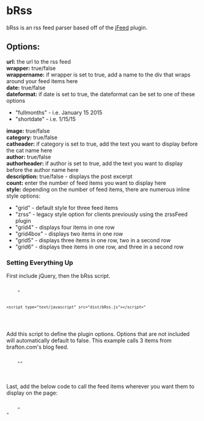 # bRss

<p>bRss is an rss feed parser based off of the <a target="_blank" href="https://github.com/jfhovinne/jFeed/">jFeed</a> plugin.</p>

<h2>Options:</h2>

<strong>url:</strong> the url to the rss feed<br />
<strong>wrapper:</strong> true/false<br />
<strong>wrappername:</strong> if wrapper is set to true, add a name to the div that wraps around your feed items here<br />
<strong>date:</strong> true/false<br />
<strong>dateformat:</strong> if date is set to true, the dateformat can be set to one of these options<br />
<ul>
<li>"fullmonths" - i.e. January 15 2015</li>
<li>"shortdate" - i.e. 1/15/15</li>
</ul>
<strong>image:</strong> true/false<br />
<strong>category:</strong> true/false<br />
<strong>catheader:</strong> if category is set to true, add the text you want to display before the cat name here<br />
<strong>author:</strong> true/false<br />
<strong>authorheader:</strong> if author is set to true, add the text you want to display before the author name here<br />
<strong>description:</strong> true/false - displays the post excerpt<br />
<strong>count:</strong> enter the number of feed items you want to display here<br />
<strong>style:</strong> depending on the number of feed items, there are numerous inline style options:
<ul>
<li>"grid" - default style for three feed items</li>
<li>"zrss" - legacy style option for clients previously using the zrssFeed plugin</li>
<li>"grid4" - displays four items in one row</li>
<li>"grid4box" - displays two items in one row</li>
<li>"grid5" - displays three items in one row, two in a second row</li>
<li>"grid6" - displays thee items in one row, and three in a second row</li>
</ul>

<h3>Setting Everything Up</h3>

<p>First include jQuery, then the bRss script.</p>

<pre>
<code>
	"<script src="https://ajax.googleapis.com/ajax/libs/jquery/1.12.0/jquery.min.js"></script>
	<script type="text/javascript" src="dist/bRss.js"></script>"
</code>
</pre>

<p>Add this script to define the plugin options. Options that are not included will automatically default to false. This example calls 3 items from brafton.com's blog feed.</p>

<pre>
<code>
	"<script type="text/javascript">
	jQuery(function() {
		$("#result").BraftonRss({
		    		   url: 'http://brafton.com/blog/feed',
		           wrapper: true,
		       wrappername: 'brss',
		        dateformat: 'fullmonths',
		             image: true,
		              date: true,
		          category: true,
		         catheader: 'Posted in: ',
		            author: true,
		      authorheader: 'By: ',
		       description: true,
		             style: 'grid',
		             count: '3'
		    });
		});
	</script>"
</code>
</pre>

<p>Last, add the below code to call the feed items wherever you want them to display on the page:</p>

<pre>
<code>
	"<div id="result"></div>"
</code>
</pre>
